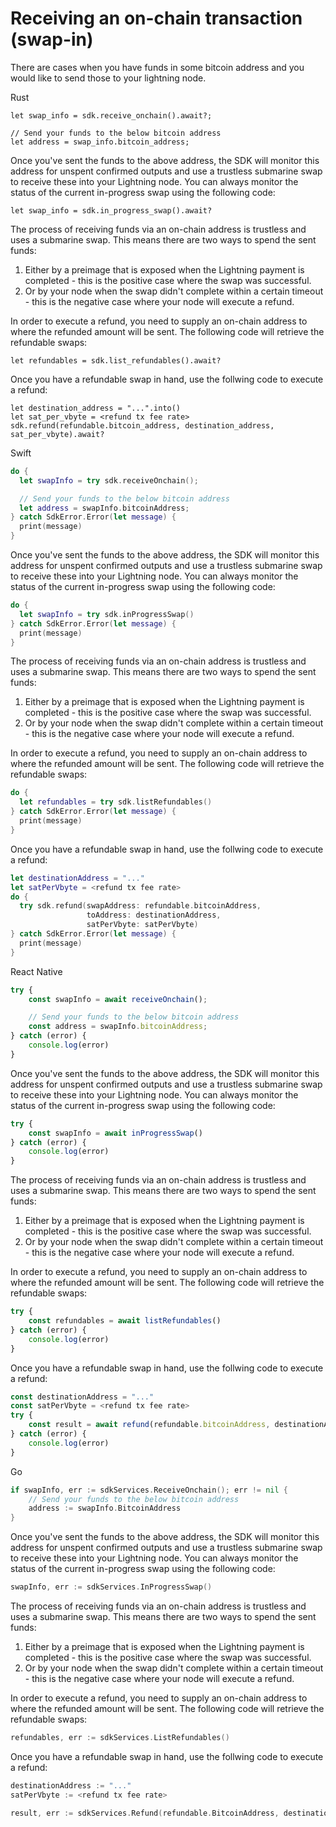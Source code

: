 # Receiving an on-chain transaction (swap-in)
There are cases when you have funds in some bitcoin address and you would like to send those to your lightning node.

<custom-tabs category="lang">
<div slot="title">Rust</div>
<section>

```rust,no_run
let swap_info = sdk.receive_onchain().await?;

// Send your funds to the below bitcoin address
let address = swap_info.bitcoin_address;
```

Once you've sent the funds to the above address, the SDK will monitor this address for unspent confirmed outputs and use a trustless submarine swap to receive these into your Lightning node. You can always monitor the status of the current in-progress swap using the following code:

```rust,no_run
let swap_info = sdk.in_progress_swap().await?
```

The process of receiving funds via an on-chain address is trustless and uses a submarine swap. This means there are two ways to spend the sent funds:

1. Either by a preimage that is exposed when the Lightning payment is completed - this is the positive case where the swap was successful.
2. Or by your node when the swap didn't complete within a certain timeout - this is the negative case where your node will execute a refund.

In order to execute a refund, you need to supply an on-chain address to where the refunded amount will be sent. The following code will retrieve the refundable swaps:

```rust,no_run
let refundables = sdk.list_refundables().await?
```

Once you have a refundable swap in hand, use the follwing code to execute a refund:

```rust,no_run
let destination_address = "...".into()
let sat_per_vbyte = <refund tx fee rate>
sdk.refund(refundable.bitcoin_address, destination_address, sat_per_vbyte).await?
```
</section>
<div slot="title">Swift</div>
<section>

```swift
do {
  let swapInfo = try sdk.receiveOnchain();

  // Send your funds to the below bitcoin address
  let address = swapInfo.bitcoinAddress;
} catch SdkError.Error(let message) {
  print(message)
}
```

Once you've sent the funds to the above address, the SDK will monitor this address for unspent confirmed outputs and use a trustless submarine swap to receive these into your Lightning node. You can always monitor the status of the current in-progress swap using the following code:

```swift
do {
  let swapInfo = try sdk.inProgressSwap()
} catch SdkError.Error(let message) {
  print(message)
}
```

The process of receiving funds via an on-chain address is trustless and uses a submarine swap. This means there are two ways to spend the sent funds:

1. Either by a preimage that is exposed when the Lightning payment is completed - this is the positive case where the swap was successful.
2. Or by your node when the swap didn't complete within a certain timeout - this is the negative case where your node will execute a refund.

In order to execute a refund, you need to supply an on-chain address to where the refunded amount will be sent. The following code will retrieve the refundable swaps:

```swift
do {
  let refundables = try sdk.listRefundables()
} catch SdkError.Error(let message) {
  print(message)
}
```

Once you have a refundable swap in hand, use the follwing code to execute a refund:

```swift
let destinationAddress = "..."
let satPerVbyte = <refund tx fee rate>
do {
  try sdk.refund(swapAddress: refundable.bitcoinAddress, 
                 toAddress: destinationAddress, 
                 satPerVbyte: satPerVbyte)
} catch SdkError.Error(let message) {
  print(message)
}
```
</section>
<div slot="title">React Native</div>
<section>

```typescript
try {
    const swapInfo = await receiveOnchain();

    // Send your funds to the below bitcoin address
    const address = swapInfo.bitcoinAddress;
} catch (error) {
    console.log(error)
}
```

Once you've sent the funds to the above address, the SDK will monitor this address for unspent confirmed outputs and use a trustless submarine swap to receive these into your Lightning node. You can always monitor the status of the current in-progress swap using the following code:

```typescript
try {
    const swapInfo = await inProgressSwap()
} catch (error) {
    console.log(error)
}
```

The process of receiving funds via an on-chain address is trustless and uses a submarine swap. This means there are two ways to spend the sent funds:

1. Either by a preimage that is exposed when the Lightning payment is completed - this is the positive case where the swap was successful.
2. Or by your node when the swap didn't complete within a certain timeout - this is the negative case where your node will execute a refund.

In order to execute a refund, you need to supply an on-chain address to where the refunded amount will be sent. The following code will retrieve the refundable swaps:

```typescript
try {
    const refundables = await listRefundables()
} catch (error) {
    console.log(error)
}
```

Once you have a refundable swap in hand, use the follwing code to execute a refund:

```typescript
const destinationAddress = "..."
const satPerVbyte = <refund tx fee rate>
try {
    const result = await refund(refundable.bitcoinAddress, destinationAddress, satPerVbyte)
} catch (error) {
    console.log(error)
}
```
</section>
<div slot="title">Go</div>
<section>

```go
if swapInfo, err := sdkServices.ReceiveOnchain(); err != nil {
    // Send your funds to the below bitcoin address
    address := swapInfo.BitcoinAddress
}
```

Once you've sent the funds to the above address, the SDK will monitor this address for unspent confirmed outputs and use a trustless submarine swap to receive these into your Lightning node. You can always monitor the status of the current in-progress swap using the following code:

```go
swapInfo, err := sdkServices.InProgressSwap()
```

The process of receiving funds via an on-chain address is trustless and uses a submarine swap. This means there are two ways to spend the sent funds:

1. Either by a preimage that is exposed when the Lightning payment is completed - this is the positive case where the swap was successful.
2. Or by your node when the swap didn't complete within a certain timeout - this is the negative case where your node will execute a refund.

In order to execute a refund, you need to supply an on-chain address to where the refunded amount will be sent. The following code will retrieve the refundable swaps:

```go
refundables, err := sdkServices.ListRefundables()
```

Once you have a refundable swap in hand, use the follwing code to execute a refund:

```go
destinationAddress := "..."
satPerVbyte := <refund tx fee rate>

result, err := sdkServices.Refund(refundable.BitcoinAddress, destinationAddress, satPerVbyte)
```
</section>
</custom-tabs>
